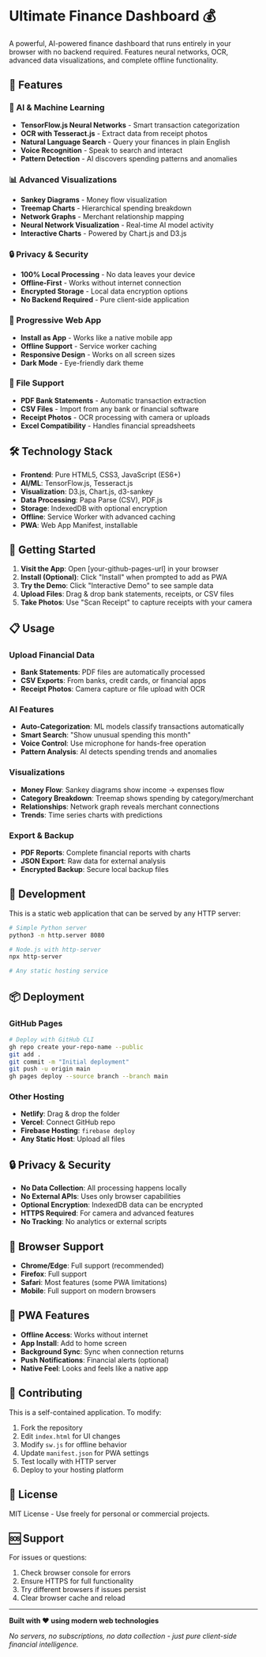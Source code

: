 # Ultimate Finance Dashboard 💰

A powerful, AI-powered finance dashboard that runs entirely in your browser with no backend required. Features neural networks, OCR, advanced data visualizations, and complete offline functionality.

## 🚀 Features

### 🧠 AI & Machine Learning
- **TensorFlow.js Neural Networks** - Smart transaction categorization
- **OCR with Tesseract.js** - Extract data from receipt photos
- **Natural Language Search** - Query your finances in plain English
- **Voice Recognition** - Speak to search and interact
- **Pattern Detection** - AI discovers spending patterns and anomalies

### 📊 Advanced Visualizations
- **Sankey Diagrams** - Money flow visualization
- **Treemap Charts** - Hierarchical spending breakdown
- **Network Graphs** - Merchant relationship mapping
- **Neural Network Visualization** - Real-time AI model activity
- **Interactive Charts** - Powered by Chart.js and D3.js

### 🔒 Privacy & Security
- **100% Local Processing** - No data leaves your device
- **Offline-First** - Works without internet connection
- **Encrypted Storage** - Local data encryption options
- **No Backend Required** - Pure client-side application

### 📱 Progressive Web App
- **Install as App** - Works like a native mobile app
- **Offline Support** - Service worker caching
- **Responsive Design** - Works on all screen sizes
- **Dark Mode** - Eye-friendly dark theme

### 📄 File Support
- **PDF Bank Statements** - Automatic transaction extraction
- **CSV Files** - Import from any bank or financial software
- **Receipt Photos** - OCR processing with camera or uploads
- **Excel Compatibility** - Handles financial spreadsheets

## 🛠️ Technology Stack

- **Frontend**: Pure HTML5, CSS3, JavaScript (ES6+)
- **AI/ML**: TensorFlow.js, Tesseract.js
- **Visualization**: D3.js, Chart.js, d3-sankey
- **Data Processing**: Papa Parse (CSV), PDF.js
- **Storage**: IndexedDB with optional encryption
- **Offline**: Service Worker with advanced caching
- **PWA**: Web App Manifest, installable

## 🚀 Getting Started

1. **Visit the App**: Open [your-github-pages-url] in your browser
2. **Install (Optional)**: Click "Install" when prompted to add as PWA
3. **Try the Demo**: Click "Interactive Demo" to see sample data
4. **Upload Files**: Drag & drop bank statements, receipts, or CSV files
5. **Take Photos**: Use "Scan Receipt" to capture receipts with your camera

## 📋 Usage

### Upload Financial Data
- **Bank Statements**: PDF files are automatically processed
- **CSV Exports**: From banks, credit cards, or financial apps
- **Receipt Photos**: Camera capture or file upload with OCR

### AI Features
- **Auto-Categorization**: ML models classify transactions automatically
- **Smart Search**: "Show unusual spending this month"
- **Voice Control**: Use microphone for hands-free operation
- **Pattern Analysis**: AI detects spending trends and anomalies

### Visualizations
- **Money Flow**: Sankey diagrams show income → expenses flow
- **Category Breakdown**: Treemap shows spending by category/merchant
- **Relationships**: Network graph reveals merchant connections
- **Trends**: Time series charts with predictions

### Export & Backup
- **PDF Reports**: Complete financial reports with charts
- **JSON Export**: Raw data for external analysis
- **Encrypted Backup**: Secure local backup files

## 🔧 Development

This is a static web application that can be served by any HTTP server:

```bash
# Simple Python server
python3 -m http.server 8080

# Node.js with http-server
npx http-server

# Any static hosting service
```

## 📦 Deployment

### GitHub Pages
```bash
# Deploy with GitHub CLI
gh repo create your-repo-name --public
git add .
git commit -m "Initial deployment"
git push -u origin main
gh pages deploy --source branch --branch main
```

### Other Hosting
- **Netlify**: Drag & drop the folder
- **Vercel**: Connect GitHub repo
- **Firebase Hosting**: `firebase deploy`
- **Any Static Host**: Upload all files

## 🔒 Privacy & Security

- **No Data Collection**: All processing happens locally
- **No External APIs**: Uses only browser capabilities
- **Optional Encryption**: IndexedDB data can be encrypted
- **HTTPS Required**: For camera and advanced features
- **No Tracking**: No analytics or external scripts

## 🌟 Browser Support

- **Chrome/Edge**: Full support (recommended)
- **Firefox**: Full support
- **Safari**: Most features (some PWA limitations)
- **Mobile**: Full support on modern browsers

## 📱 PWA Features

- **Offline Access**: Works without internet
- **App Install**: Add to home screen
- **Background Sync**: Sync when connection returns
- **Push Notifications**: Financial alerts (optional)
- **Native Feel**: Looks and feels like a native app

## 🤝 Contributing

This is a self-contained application. To modify:

1. Fork the repository
2. Edit `index.html` for UI changes
3. Modify `sw.js` for offline behavior
4. Update `manifest.json` for PWA settings
5. Test locally with HTTP server
6. Deploy to your hosting platform

## 📄 License

MIT License - Use freely for personal or commercial projects.

## 🆘 Support

For issues or questions:
1. Check browser console for errors
2. Ensure HTTPS for full functionality
3. Try different browsers if issues persist
4. Clear browser cache and reload

---

**Built with ❤️ using modern web technologies**

*No servers, no subscriptions, no data collection - just pure client-side financial intelligence.*